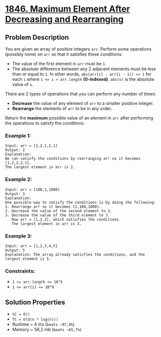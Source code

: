 # [1846. Maximum Element After Decreasing and Rearranging](https://leetcode.com/problems/maximum-element-after-decreasing-and-rearranging/description)

## Problem Description

You are given an array of positive integers `arr`. Perform some operations (possibly none) on `arr` so that it satisfies these conditions:

* The value of the first element in `arr` must be `1`.
* The absolute difference between any 2 adjacent elements must be less than or equal to `1`. In other words, `abs(arr[i] - arr[i - 1]) <= 1` for each `i` where `1 <= i < arr.length` **(0-indexed)**. `abs(x)` is the absolute value of `x`.

There are 2 types of operations that you can perform any number of times:

* **Decrease** the value of any element of `arr` to a smaller positive integer.
* **Rearrange** the elements of `arr` to be in any order.

Return the **maximum** possible value of an element in `arr` after performing the operations to satisfy the conditions.



### Example 1:
```
Input: arr = [2,2,1,2,1]
Output: 2
Explanation:
We can satisfy the conditions by rearranging arr so it becomes [1,2,2,2,1].
The largest element in arr is 2.
```
### Example 2:
```
Input: arr = [100,1,1000]
Output: 3
Explanation:
One possible way to satisfy the conditions is by doing the following:
1. Rearrange arr so it becomes [1,100,1000].
2. Decrease the value of the second element to 2.
3. Decrease the value of the third element to 3.
   Now arr = [1,2,3], which satisfies the conditions.
   The largest element in arr is 3.
```
### Example 3:
```
Input: arr = [1,2,3,4,5]
Output: 5
Explanation: The array already satisfies the conditions, and the largest element is 5.
```

### Constraints:

* `1 <= arr.length <= 10^5`
* `1 <= arr[i] <= 10^9`


## Solution Properties

* `SC = O()`
* `TC = O(O(n * log(n)))`
* Runtime ~ 4 ms (`beats ~97,9%`)
* Memory ~ 56,2 mb (`beats ~65,7%`)